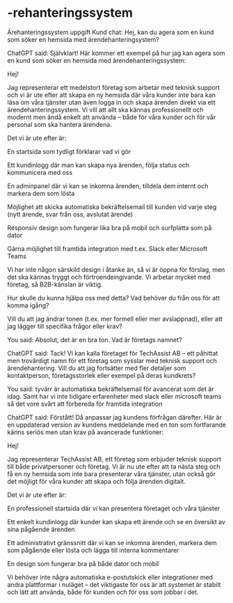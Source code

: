 # -rehanteringssystem
Ärehanteringssystem uppgift
Kund chat:
Hej, kan du agera som en kund som söker en hemsida med ärendehanteringsystem?

ChatGPT said:
Självklart! Här kommer ett exempel på hur jag kan agera som en kund som söker en hemsida med ärendehanteringssystem:

Hej!

Jag representerar ett medelstort företag som arbetar med teknisk support och vi är ute efter att skapa en ny hemsida där våra kunder inte bara kan läsa om våra tjänster utan även logga in och skapa ärenden direkt via ett ärendehanteringssystem. Vi vill att allt ska kännas professionellt och modernt men ändå enkelt att använda – både för våra kunder och för vår personal som ska hantera ärendena.

Det vi är ute efter är:

En startsida som tydligt förklarar vad vi gör

Ett kundinlogg där man kan skapa nya ärenden, följa status och kommunicera med oss

En adminpanel där vi kan se inkomna ärenden, tilldela dem internt och markera dem som lösta

Möjlighet att skicka automatiska bekräftelsemail till kunden vid varje steg (nytt ärende, svar från oss, avslutat ärende)

Responsiv design som fungerar lika bra på mobil och surfplatta som på dator

Gärna möjlighet till framtida integration med t.ex. Slack eller Microsoft Teams

Vi har inte någon särskild design i åtanke än, så vi är öppna för förslag, men det ska kännas tryggt och förtroendeingivande. Vi arbetar mycket med företag, så B2B-känslan är viktig.

Hur skulle du kunna hjälpa oss med detta? Vad behöver du från oss för att komma igång?

Vill du att jag ändrar tonen (t.ex. mer formell eller mer avslappnad), eller att jag lägger till specifika frågor eller krav?


You said:
Absolut, det är en bra ton. Vad är företags namnet?


ChatGPT said:
Tack! Vi kan kalla företaget för TechAssist AB – ett påhittat men trovärdigt namn för ett företag som sysslar med teknisk support och ärendehantering. Vill du att jag fortsätter med fler detaljer som kontaktperson, företagsstorlek eller exempel på deras kundkrets?


You said:
tyvärr är automatiska bekräftelsemail för avancerat som det är idag. Samt har vi inte tidigare erfarenheter med slack eller microsoft teams så det vore svårt att förbereda för framtida integration


ChatGPT said:
Förstått! Då anpassar jag kundens förfrågan därefter. Här är en uppdaterad version av kundens meddelande med en ton som fortfarande känns seriös men utan krav på avancerade funktioner:

Hej!

Jag representerar TechAssist AB, ett företag som erbjuder teknisk support till både privatpersoner och företag. Vi är nu ute efter att ta nästa steg och få en ny hemsida som inte bara presenterar våra tjänster, utan också gör det möjligt för våra kunder att skapa och följa ärenden digitalt.

Det vi är ute efter är:

En professionell startsida där vi kan presentera företaget och våra tjänster

Ett enkelt kundinlogg där kunder kan skapa ett ärende och se en översikt av sina pågående ärenden

Ett administrativt gränssnitt där vi kan se inkomna ärenden, markera dem som pågående eller lösta och lägga till interna kommentarer

En design som fungerar bra på både dator och mobil

Vi behöver inte några automatiska e-postutskick eller integrationer med andra plattformar i nuläget – det viktigaste för oss är att systemet är stabilt och lätt att använda, både för kunden och för oss som jobbar i det.
